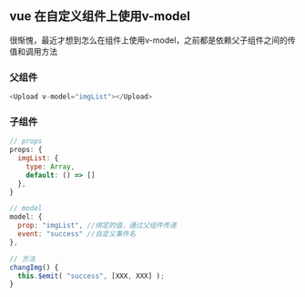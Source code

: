 ## vue 在自定义组件上使用v-model
很惭愧，最近才想到怎么在组件上使用v-model，之前都是依赖父子组件之间的传值和调用方法

### 父组件
```js
<Upload v-model="imgList"></Upload>
```

### 子组件
```js
// props
props: {
  imgList: {
    type: Array,
    default: () => []
  },
}

// model
model: {
  prop: "imgList", //绑定的值，通过父组件传递
  event: "success" //自定义事件名
},

// 方法
changImg() {
  this.$emit( "success", [XXX, XXX] );
}
```
